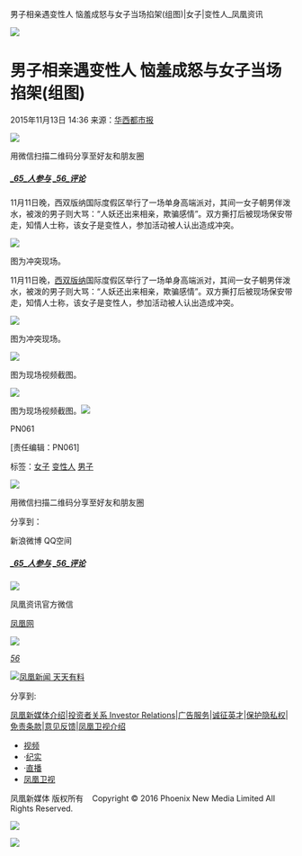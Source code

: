 男子相亲遇变性人 恼羞成怒与女子当场掐架(组图)|女子|变性人\_凤凰资讯

![](https://dolphin.deliver.ifeng.com/c?z=ifeng&la=0&si=2&ci=23&cg=22&c=29&or=232&l=728&bg=728&b=726&u=https://y0.ifengimg.com/34c4a1d78882290c/2012/0528/1x1.gif)

# 男子相亲遇变性人 恼羞成怒与女子当场掐架(组图)

2015年11月13日 14:36 来源：[华西都市报](http://picture.youth.cn/qtdb/201511/t20151113_7305803.htm)

![](http://h2.ifengimg.com/0f56ee67a4c375c2/2013/1106/indeccode.png)

用微信扫描二维码分享至好友和朋友圈

##### [_65_人参与](http://gentie.ifeng.com/view.html?docUrl=http%3A%2F%2Fnews.ifeng.com%2Fa%2F20151113%2F46233123_0.shtml&docName=%E7%94%B7%E5%AD%90%E7%9B%B8%E4%BA%B2%E9%81%87%E5%8F%98%E6%80%A7%E4%BA%BA%20%E6%81%BC%E7%BE%9E%E6%88%90%E6%80%92%E4%B8%8E%E5%A5%B3%E5%AD%90%E5%BD%93%E5%9C%BA%E6%8E%90%E6%9E%B6\(%E7%BB%84%E5%9B%BE\)&skey=7bfd14&pcUrl=http%3A%2F%2Fnews.ifeng.com%2Fa%2F20151113%2F46233123_0.shtml) [_56_评论](http://gentie.ifeng.com/view.html?docUrl=http%3A%2F%2Fnews.ifeng.com%2Fa%2F20151113%2F46233123_0.shtml&docName=%E7%94%B7%E5%AD%90%E7%9B%B8%E4%BA%B2%E9%81%87%E5%8F%98%E6%80%A7%E4%BA%BA%20%E6%81%BC%E7%BE%9E%E6%88%90%E6%80%92%E4%B8%8E%E5%A5%B3%E5%AD%90%E5%BD%93%E5%9C%BA%E6%8E%90%E6%9E%B6\(%E7%BB%84%E5%9B%BE\)&skey=7bfd14&pcUrl=http%3A%2F%2Fnews.ifeng.com%2Fa%2F20151113%2F46233123_0.shtml)

11月11日晚，西双版纳国际度假区举行了一场单身高端派对，其间一女子朝男伴泼水，被泼的男子则大骂：“人妖还出来相亲，欺骗感情”。双方撕打后被现场保安带走，知情人士称，该女子是变性人，参加活动被人认出造成冲突。

![](http://y2.ifengimg.com/haina/2015_46/b406b9f5ad26f32_w1024_h746.jpg)

图为冲突现场。　

11月11日晚，[西双版纳](http://app.travel.ifeng.com/city_detail_408)国际度假区举行了一场单身高端派对，其间一女子朝男伴泼水，被泼的男子则大骂：“人妖还出来相亲，欺骗感情”。双方撕打后被现场保安带走，知情人士称，该女子是变性人，参加活动被人认出造成冲突。

![](http://y2.ifengimg.com/haina/2015_46/db76d06c4a9b2e6_w1024_h684.jpg)

图为冲突现场。

![](http://y2.ifengimg.com/haina/2015_46/77c18f1f0214655_w756_h421.jpg)

图为现场视频截图。

![](http://y2.ifengimg.com/haina/2015_46/4022901b25b50c8_w756_h424.jpg)

图为现场视频截图。[![](http://y2.ifengimg.com/a/2015/0708/icon_logo.gif)](http://www.ifeng.com/)

PN061

\[责任编辑：PN061\]

标签：[女子](http://search.ifeng.com/sofeng/search.action?c=1&q=%E5%A5%B3%E5%AD%90) [变性人](http://search.ifeng.com/sofeng/search.action?c=1&q=%E5%8F%98%E6%80%A7%E4%BA%BA) [男子](http://search.ifeng.com/sofeng/search.action?c=1&q=%E7%94%B7%E5%AD%90)

![](http://h2.ifengimg.com/0f56ee67a4c375c2/2013/1106/indeccode.png)

用微信扫描二维码分享至好友和朋友圈

分享到：

新浪微博 QQ空间

##### [_65_人参与](http://gentie.ifeng.com/view.html?docUrl=http%3A%2F%2Fnews.ifeng.com%2Fa%2F20151113%2F46233123_0.shtml&docName=%E7%94%B7%E5%AD%90%E7%9B%B8%E4%BA%B2%E9%81%87%E5%8F%98%E6%80%A7%E4%BA%BA%20%E6%81%BC%E7%BE%9E%E6%88%90%E6%80%92%E4%B8%8E%E5%A5%B3%E5%AD%90%E5%BD%93%E5%9C%BA%E6%8E%90%E6%9E%B6\(%E7%BB%84%E5%9B%BE\)&skey=7bfd14&pcUrl=http%3A%2F%2Fnews.ifeng.com%2Fa%2F20151113%2F46233123_0.shtml) [_56_评论](http://gentie.ifeng.com/view.html?docUrl=http%3A%2F%2Fnews.ifeng.com%2Fa%2F20151113%2F46233123_0.shtml&docName=%E7%94%B7%E5%AD%90%E7%9B%B8%E4%BA%B2%E9%81%87%E5%8F%98%E6%80%A7%E4%BA%BA%20%E6%81%BC%E7%BE%9E%E6%88%90%E6%80%92%E4%B8%8E%E5%A5%B3%E5%AD%90%E5%BD%93%E5%9C%BA%E6%8E%90%E6%9E%B6\(%E7%BB%84%E5%9B%BE\)&skey=7bfd14&pcUrl=http%3A%2F%2Fnews.ifeng.com%2Fa%2F20151113%2F46233123_0.shtml)

![](http://d.ifengimg.com/w80_h80_nocache/y0.ifengimg.com/e01ed39fc2da5d4a/2013/1107/00092ec33d1b6502592a18584daddf3e.jpg)

凤凰资讯官方微信

[凤凰网](http://weibo.com/phoenixnewmedia "凤凰网")

![](http://y2.ifengimg.com/ifengimcp/pic/20150902/3677f2773fd79f12b079_size1_w35_h15.png)

[_56_](javascript:void\(0\);)

[![凤凰新闻 天天有料](//y3.ifengimg.com/a/2015/0130/b3e486531275e3b.JPG)](http://api.3g.ifeng.com/ifengtg?adid=11345)

分享到:

[凤凰新媒体介绍](http://www.ifeng.com/corp/about/intro/)|[投资者关系 Investor Relations](http://ir.ifeng.com/)|[广告服务](http://biz.ifeng.com/)|[诚征英才](http://career.ifeng.com/)|[保护隐私权](http://www.ifeng.com/corp/privacy/)|[免责条款](http://www.ifeng.com/corp/exemption/)|[意见反馈](http://help.ifeng.com/)|[凤凰卫视介绍](http://phtv.ifeng.com/intro/)

-   [视频](http://v.ifeng.com/ "视频")
-   ·[纪实](http://v.ifeng.com/documentary/index.shtml "纪实")
-   ·[直播](http://v.ifeng.com/live/ "直播")
-   [凤凰卫视](http://phtv.ifeng.com/ "凤凰卫视")

凤凰新媒体 版权所有    Copyright © 2016 Phoenix New Media Limited All Rights Reserved.

![](http://ifeng.wrating.com/a.gif?a=192ebd150c5&t=&i=4e82edd93.192ebd150cd.0.24fcda970d6a5&b=https%3A//news.ifeng.com/a/20151113/46233123_0.shtml%3F_cpb_shehui&c=860010-2063990101&s=800x600x24&l=en-us&z=0&j=0&f=-&ut=30&n=&js=&ck=1)

![](http://ifeng.wrating.com/a.gif?a=&c=860010-2063990101)